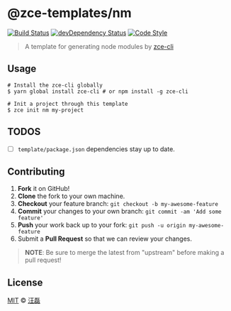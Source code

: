 # @zce-templates/nm

[![Build Status][travis-image]][travis-url]
[![devDependency Status][devdependency-image]][devdependency-url]
[![Code Style][style-image]][style-url]

> A template for generating node modules by [zce-cli](https://github.com/zce/zce-cli)

## Usage

```shell
# Install the zce-cli globally
$ yarn global install zce-cli # or npm install -g zce-cli

# Init a project through this template
$ zce init nm my-project
```

## TODOS

- [ ] `template/package.json` dependencies stay up to date.

## Contributing

1. **Fork** it on GitHub!
2. **Clone** the fork to your own machine.
3. **Checkout** your feature branch: `git checkout -b my-awesome-feature`
4. **Commit** your changes to your own branch: `git commit -am 'Add some feature'`
5. **Push** your work back up to your fork: `git push -u origin my-awesome-feature`
6. Submit a **Pull Request** so that we can review your changes.

> **NOTE**: Be sure to merge the latest from "upstream" before making a pull request!

## License

[MIT](LICENSE) &copy; [汪磊](https://zce.me)



[travis-image]: https://img.shields.io/travis/zce-templates/nm.svg
[travis-url]: https://travis-ci.org/zce-templates/nm
[devdependency-image]: https://img.shields.io/david/dev/zce-templates/nm.svg
[devdependency-url]: https://david-dm.org/zce-templates/nm?type=dev
[style-image]: https://img.shields.io/badge/code_style-standard-brightgreen.svg
[style-url]: http://standardjs.com
